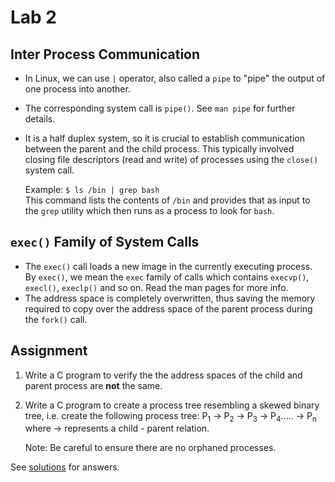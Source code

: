 # Lab 2

## Inter Process Communication

- In Linux, we can use `|` operator, also called a `pipe` to "pipe" the output of one process into another.
- The corresponding system call is `pipe()`. See `man pipe` for further details.
- It is a half duplex system, so it is crucial to establish communication between the parent and the child process. This typically involved closing file descriptors (read and write) of processes using the `close()` system call.

    Example: `$ ls /bin | grep bash`   
    This command lists the contents of `/bin` and provides that as input to the `grep` utility which then runs as a process to look for `bash`.

## `exec()` Family of System Calls

- The `exec()` call loads a new image in the currently executing process. By `exec()`, we mean the `exec` family of calls which contains `execvp()`, `execl()`, `execlp()` and so on. Read the man pages for more info.
- The address space is completely overwritten, thus saving the memory required to copy over the address space of the parent process during the `fork()` call.

## Assignment

1. Write a C program to verify the the address spaces of the child and parent process are **not** the same.

2. Write a C program to create a process tree resembling a skewed binary tree, i.e. create the following process tree:
P<sub>1</sub> &rarr; P<sub>2</sub> &rarr; P<sub>3</sub> &rarr; P<sub>4</sub>..... &rarr; P<sub>n</sub> where &rarr; represents a child - parent relation. 

    Note: Be careful to ensure there are no orphaned processes.

See [solutions](solution.md) for answers.